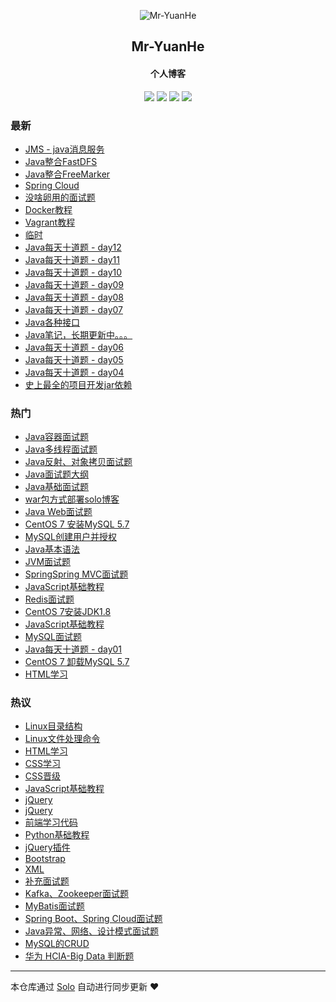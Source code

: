 <p align="center"><img alt="Mr-YuanHe" src="https://img.hacpai.com/avatar/1557558140040_1568594630932.jpeg?imageView2/1/w/256/h/256/interlace/0/q/100&timestamp=1571386900257"></p><h2 align="center">
Mr-YuanHe
</h2>

<h4 align="center">个人博客</h4>
<p align="center"><a title="Mr-YuanHe" target="_blank" href="https://github.com/Mr-Yuanhe/solo-blog"><img src="https://img.shields.io/github/last-commit/Mr-Yuanhe/solo-blog.svg?style=flat-square&color=FF9900"></a>
<a title="GitHub repo size in bytes" target="_blank" href="https://github.com/Mr-Yuanhe/solo-blog"><img src="https://img.shields.io/github/repo-size/Mr-Yuanhe/solo-blog.svg?style=flat-square"></a>
<a title="Solo Version" target="_blank" href="https://github.com/88250/solo/releases"><img src="https://img.shields.io/badge/solo-3.6.4-f1e05a.svg?style=flat-square&color=blueviolet"></a>
<a title="Hits" target="_blank" href="https://github.com/88250/hits"><img src="https://hits.b3log.org/Mr-Yuanhe/solo-blog.svg"></a></p>

### 最新

* [JMS - java消息服务](http://www.yuanheweb.com/articles/2019/12/09/1575869764040.html)
* [Java整合FastDFS](http://www.yuanheweb.com/articles/2019/12/08/1575806727624.html)
* [Java整合FreeMarker ](http://www.yuanheweb.com/articles/2019/12/08/1575806530476.html)
* [Spring Cloud](http://www.yuanheweb.com/articles/2019/12/05/1575526107787.html)
* [没啥卵用的面试题](http://www.yuanheweb.com/articles/2019/12/05/1575522599190.html)
* [Docker教程](http://www.yuanheweb.com/articles/2019/12/04/1575460357179.html)
* [Vagrant教程](http://www.yuanheweb.com/articles/2019/12/04/1575460239079.html)
* [临时](http://www.yuanheweb.com/articles/2019/11/28/1574937468626.html)
* [Java每天十道题 - day12](http://www.yuanheweb.com/articles/2019/11/19/1574142344773.html)
* [Java每天十道题 - day11](http://www.yuanheweb.com/articles/2019/11/15/1573796595273.html)
* [Java每天十道题 - day10](http://www.yuanheweb.com/articles/2019/11/14/1573745954174.html)
* [Java每天十道题 - day09](http://www.yuanheweb.com/articles/2019/11/13/1573624201947.html)
* [Java每天十道题 - day08](http://www.yuanheweb.com/articles/2019/11/12/1573537600267.html)
* [Java每天十道题 - day07](http://www.yuanheweb.com/articles/2019/11/11/1573451381102.html)
* [Java各种接口](http://www.yuanheweb.com/articles/2019/11/10/1573383071777.html)
* [Java笔记，长期更新中。。。](http://www.yuanheweb.com/articles/2019/11/10/1573372763794.html)
* [Java每天十道题 - day06](http://www.yuanheweb.com/articles/2019/11/08/1573192263548.html)
* [Java每天十道题 - day05](http://www.yuanheweb.com/articles/2019/11/07/1573130081367.html)
* [Java每天十道题 - day04](http://www.yuanheweb.com/articles/2019/11/06/1573034428639.html)
* [史上最全的项目开发jar依赖](http://www.yuanheweb.com/articles/2019/11/06/1573023979715.html)

### 热门

* [Java容器面试题](http://www.yuanheweb.com/articles/2019/10/17/1571301552726.html)
* [Java多线程面试题](http://www.yuanheweb.com/articles/2019/10/17/1571301513531.html)
* [Java反射、对象拷贝面试题](http://www.yuanheweb.com/articles/2019/10/17/1571301251387.html)
* [Java面试题大纲](http://www.yuanheweb.com/articles/2019/10/17/1571301954596.html)
* [Java基础面试题](http://www.yuanheweb.com/articles/2019/10/17/1571301586496.html)
* [war包方式部署solo博客](http://www.yuanheweb.com/articles/2019/09/21/1568995728707.html)
* [Java Web面试题](http://www.yuanheweb.com/articles/2019/10/17/1571301214596.html)
* [CentOS 7 安装MySQL 5.7](http://www.yuanheweb.com/articles/2019/09/16/1568611730681.html)
* [MySQL创建用户并授权](http://www.yuanheweb.com/articles/2019/10/25/1572017996312.html)
* [Java基本语法](http://www.yuanheweb.com/articles/2019/09/15/1568531187918.html)
* [JVM面试题](http://www.yuanheweb.com/articles/2019/10/17/1571300060790.html)
* [SpringSpring MVC面试题](http://www.yuanheweb.com/articles/2019/10/17/1571301078556.html)
* [JavaScript基础教程](http://www.yuanheweb.com/articles/2019/09/17/1568719612924.html)
* [Redis面试题](http://www.yuanheweb.com/articles/2019/10/17/1571300148246.html)
* [CentOS 7安装JDK1.8 ](http://www.yuanheweb.com/articles/2019/09/20/1568989171576.html)
* [JavaScript基础教程](http://www.yuanheweb.com/articles/2019/09/17/1568719908797.html)
* [MySQL面试题](http://www.yuanheweb.com/articles/2019/10/17/1571300601470.html)
* [Java每天十道题 - day01](http://www.yuanheweb.com/articles/2019/11/03/1572777896478.html)
* [CentOS 7 卸载MySQL 5.7](http://www.yuanheweb.com/articles/2019/09/16/1568616652854.html)
* [HTML学习](http://www.yuanheweb.com/articles/2019/09/17/1568652644765.html)

### 热议

* [Linux目录结构](http://www.yuanheweb.com/articles/2019/09/15/1568540856966.html)
* [Linux文件处理命令](http://www.yuanheweb.com/articles/2019/09/15/1568547117311.html)
* [HTML学习](http://www.yuanheweb.com/articles/2019/09/17/1568651293523.html)
* [CSS学习](http://www.yuanheweb.com/articles/2019/09/17/1568651723977.html)
* [CSS晋级](http://www.yuanheweb.com/articles/2019/09/17/1568652160688.html)
* [JavaScript基础教程](http://www.yuanheweb.com/articles/2019/09/18/1568812155818.html)
* [jQuery](http://www.yuanheweb.com/articles/2019/09/18/1568813221540.html)
* [jQuery](http://www.yuanheweb.com/articles/2019/09/18/1568813407846.html)
* [前端学习代码](http://www.yuanheweb.com/articles/2019/09/18/1568818883145.html)
* [Python基础教程](http://www.yuanheweb.com/articles/2019/09/19/1568875782008.html)
* [jQuery插件](http://www.yuanheweb.com/articles/2019/09/24/1569318733397.html)
* [Bootstrap](http://www.yuanheweb.com/articles/2019/09/24/1569320819776.html)
* [XML](http://www.yuanheweb.com/articles/2019/09/26/1569511697360.html)
* [补充面试题](http://www.yuanheweb.com/articles/2019/10/17/1571299896461.html)
* [Kafka、Zookeeper面试题](http://www.yuanheweb.com/articles/2019/10/17/1571300692656.html)
* [MyBatis面试题](http://www.yuanheweb.com/articles/2019/10/17/1571300971624.html)
* [Spring Boot、Spring Cloud面试题](http://www.yuanheweb.com/articles/2019/10/17/1571301027506.html)
* [Java异常、网络、设计模式面试题](http://www.yuanheweb.com/articles/2019/10/17/1571301158697.html)
* [MySQL的CRUD](http://www.yuanheweb.com/articles/2019/10/25/1572018542775.html)
* [华为 HCIA-Big Data 判断题](http://www.yuanheweb.com/articles/2019/10/31/1572489747535.html)

---

本仓库通过 [Solo](https://github.com/88250/solo) 自动进行同步更新 ❤️ 